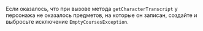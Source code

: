 Если оказалось, что при вызове метода `getCharacterTranscript`
у персонажа не оказалось предметов, на которые он записан,
создайте и выбросьте исключение `EmptyCoursesException`.